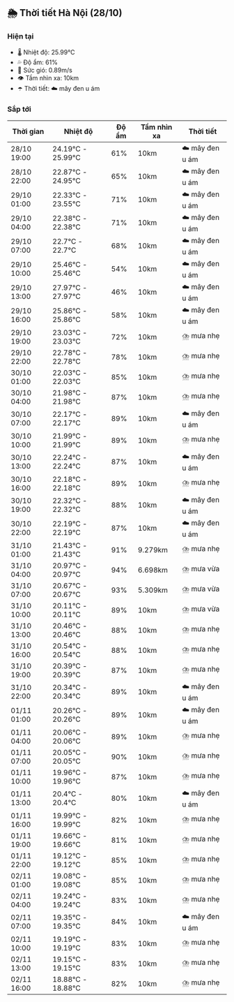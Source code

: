 ## 🌦️ Thời tiết Hà Nội (28/10)

### Hiện tại

- 🌡️ Nhiệt độ: 25.99℃
- 💦 Độ ẩm: 61%
- 💨 Sức gió: 0.89m/s
- 👁️ Tầm nhìn xa: 10km
- ☂️ Thời tiết: ☁️ mây đen u ám

### Sắp tới

| Thời gian | Nhiệt độ | Độ ẩm | Tầm nhìn xa | Thời tiết |
| --- | --- | --- | --- | --- |
| 28/10 19:00 | 24.19℃ - 25.99℃ | 61% | 10km | ☁️ mây đen u ám |
| 28/10 22:00 | 22.87℃ - 24.95℃ | 65% | 10km | ☁️ mây đen u ám |
| 29/10 01:00 | 22.33℃ - 23.55℃ | 71% | 10km | ☁️ mây đen u ám |
| 29/10 04:00 | 22.38℃ - 22.38℃ | 71% | 10km | ☁️ mây đen u ám |
| 29/10 07:00 | 22.7℃ - 22.7℃ | 68% | 10km | ☁️ mây đen u ám |
| 29/10 10:00 | 25.46℃ - 25.46℃ | 54% | 10km | ☁️ mây đen u ám |
| 29/10 13:00 | 27.97℃ - 27.97℃ | 46% | 10km | ☁️ mây đen u ám |
| 29/10 16:00 | 25.86℃ - 25.86℃ | 58% | 10km | ☁️ mây đen u ám |
| 29/10 19:00 | 23.03℃ - 23.03℃ | 72% | 10km | ⛈️ mưa nhẹ |
| 29/10 22:00 | 22.78℃ - 22.78℃ | 78% | 10km | ⛈️ mưa nhẹ |
| 30/10 01:00 | 22.03℃ - 22.03℃ | 85% | 10km | ⛈️ mưa nhẹ |
| 30/10 04:00 | 21.98℃ - 21.98℃ | 87% | 10km | ⛈️ mưa nhẹ |
| 30/10 07:00 | 22.17℃ - 22.17℃ | 89% | 10km | ☁️ mây đen u ám |
| 30/10 10:00 | 21.99℃ - 21.99℃ | 89% | 10km | ⛈️ mưa nhẹ |
| 30/10 13:00 | 22.24℃ - 22.24℃ | 87% | 10km | ☁️ mây đen u ám |
| 30/10 16:00 | 22.18℃ - 22.18℃ | 89% | 10km | ⛈️ mưa nhẹ |
| 30/10 19:00 | 22.32℃ - 22.32℃ | 88% | 10km | ☁️ mây đen u ám |
| 30/10 22:00 | 22.19℃ - 22.19℃ | 87% | 10km | ☁️ mây đen u ám |
| 31/10 01:00 | 21.43℃ - 21.43℃ | 91% | 9.279km | ⛈️ mưa nhẹ |
| 31/10 04:00 | 20.97℃ - 20.97℃ | 94% | 6.698km | ⛈️ mưa vừa |
| 31/10 07:00 | 20.67℃ - 20.67℃ | 93% | 5.309km | ⛈️ mưa vừa |
| 31/10 10:00 | 20.11℃ - 20.11℃ | 89% | 10km | ⛈️ mưa vừa |
| 31/10 13:00 | 20.46℃ - 20.46℃ | 88% | 10km | ⛈️ mưa nhẹ |
| 31/10 16:00 | 20.54℃ - 20.54℃ | 88% | 10km | ⛈️ mưa nhẹ |
| 31/10 19:00 | 20.39℃ - 20.39℃ | 87% | 10km | ⛈️ mưa nhẹ |
| 31/10 22:00 | 20.34℃ - 20.34℃ | 89% | 10km | ☁️ mây đen u ám |
| 01/11 01:00 | 20.26℃ - 20.26℃ | 89% | 10km | ☁️ mây đen u ám |
| 01/11 04:00 | 20.06℃ - 20.06℃ | 89% | 10km | ⛈️ mưa nhẹ |
| 01/11 07:00 | 20.05℃ - 20.05℃ | 90% | 10km | ⛈️ mưa nhẹ |
| 01/11 10:00 | 19.96℃ - 19.96℃ | 87% | 10km | ⛈️ mưa nhẹ |
| 01/11 13:00 | 20.4℃ - 20.4℃ | 80% | 10km | ☁️ mây đen u ám |
| 01/11 16:00 | 19.99℃ - 19.99℃ | 82% | 10km | ⛈️ mưa nhẹ |
| 01/11 19:00 | 19.66℃ - 19.66℃ | 81% | 10km | ⛈️ mưa nhẹ |
| 01/11 22:00 | 19.12℃ - 19.12℃ | 85% | 10km | ⛈️ mưa nhẹ |
| 02/11 01:00 | 19.08℃ - 19.08℃ | 85% | 10km | ⛈️ mưa nhẹ |
| 02/11 04:00 | 19.24℃ - 19.24℃ | 83% | 10km | ⛈️ mưa nhẹ |
| 02/11 07:00 | 19.35℃ - 19.35℃ | 84% | 10km | ☁️ mây đen u ám |
| 02/11 10:00 | 19.19℃ - 19.19℃ | 83% | 10km | ⛈️ mưa nhẹ |
| 02/11 13:00 | 19.15℃ - 19.15℃ | 83% | 10km | ⛈️ mưa nhẹ |
| 02/11 16:00 | 18.88℃ - 18.88℃ | 82% | 10km | ⛈️ mưa nhẹ |

